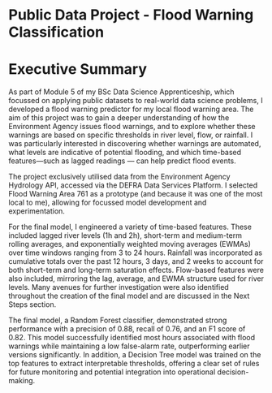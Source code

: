 # Public Data Project - Flood Warning Classification

# Executive Summary

As part of Module 5 of my BSc Data Science Apprenticeship, which focussed on applying public datasets to real-world data science problems, I developed a flood warning predictor for my local flood warning area. The aim of this project was to gain a deeper understanding of how the Environment Agency issues flood warnings, and to explore whether these warnings are based on specific thresholds in river level, flow, or rainfall. I was particularly interested in discovering whether warnings are automated, what levels are indicative of potential flooding, and which time-based features—such as lagged readings — can help predict flood events.

The project exclusively utilised data from the Environment Agency Hydrology API, accessed via the DEFRA Data Services Platform. I selected Flood Warning Area 761 as a prototype (and because it was one of the most local to me), allowing for focussed model development and experimentation.

For the final model, I engineered a variety of time-based features. These included lagged river levels (1h and 2h), short-term and medium-term rolling averages, and exponentially weighted moving averages (EWMAs) over time windows ranging from 3 to 24 hours. Rainfall was incorporated as cumulative totals over the past 12 hours, 3 days, and 2 weeks to account for both short-term and long-term saturation effects. Flow-based features were also included, mirroring the lag, average, and EWMA structure used for river levels. Many avenues for further investigation were also identified throughout the creation of the final model and are discussed in the Next Steps section.

The final model, a Random Forest classifier, demonstrated strong performance with a precision of 0.88, recall of 0.76, and an F1 score of 0.82. This model successfully identified most hours associated with flood warnings while maintaining a low false-alarm rate, outperforming earlier versions significantly. In addition, a Decision Tree model was trained on the top features to extract interpretable thresholds, offering a clear set of rules for future monitoring and potential integration into operational decision-making.
